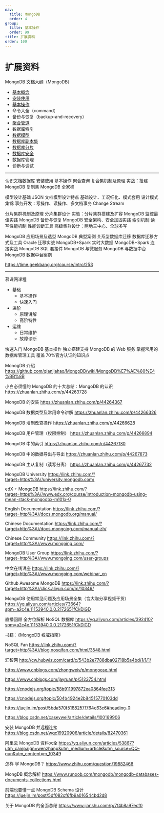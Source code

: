 ```yaml
---
nav:
  title: MongoDB
  order: 4
group:
  title: 基本操作
  order: 99
title: 扩展资料
order: 100
---
```


# 扩展资料

MongoDB 文档大纲（MongoDB）

- [基本概念](concept.md)
- [安装使用](installment.md)
- [基本操作](basic-usage.md)
- 命令大全（command）
- 备份与恢复（backup-and-recovery）
- [聚合管道](aggregation.md)
- [数据库索引](indexes.md)
- [数据模型](data-models.md)
- [数据库副本集](replication.md)
- [数据库分片](sharding.md)
- [数据库安全](security.md)
- 数据库管理
- 诊断与调试

---

认识文档数据库
安装使用
基本操作
聚合查询
复合集机制及原理
实战：搭建 MongoDB 复制集
MongoDB 全家桶

模型设计基础
JSON 文档模型设计特点
基础设计、工况细化、模式套用
设计模式集锦
事务开发：写操作、读操作、多文档事务
Change Stream

分片集群机制及原理
分片集群设计
实验：分片集群搭建及扩容
MongoDB 监控最佳实践
MongoDB 备份与恢复
MongoDB 安全架构、安全加固实践
索引机制
读写性能机制
性能诊断工具
高级集群设计：两地三中心、全球多写

MongoDB 应用场景及选型
MongoDB 典型案例
关系型数据库迁移
数据库迁移方式及工具
Oracle 迁移实战
MongoDB+Spark 实时大数据
MongoDB+Spark 连接实战
MongoDB SQL 套接件
MongoDB 与微服务
MongoDB 与数据中台
MongoDB 数据中台案例

https://time.geekbang.org/course/intro/253

---

慕课网课程

- 基础
  - 基本操作
  - 快速入门
- 进阶
  - 原理讲解
  - 高阶特性
- 运维
  - 日常维护
  - 故障诊断

快速入门 MongoDB 基本操作
独立搭建支持 MongoDB 的 Web 服务
掌握常用的数据库管理工具
覆盖 70%官方认证的知识点

MonogDB 介绍
https://github.com/qianjiahao/MongoDB/wiki/MongoDB%E7%AE%80%E4%BB%8B

小白必须懂的 MongoDB 的十大总结：MongoDB 的认识
https://zhuanlan.zhihu.com/p/44263728

MongoDB 的安装
https://zhuanlan.zhihu.com/p/44264367

MongoDB 数据类型及常用命令讲解
https://zhuanlan.zhihu.com/p/44266326

MongoDB 增删改查操作
https://zhuanlan.zhihu.com/p/44266628

MongoDB 用户管理（权限控制）
https://zhuanlan.zhihu.com/p/44266894

MongoDB 中的索引
https://zhuanlan.zhihu.com/p/44267180

MongoDB 中的数据导出与导出
https://zhuanlan.zhihu.com/p/44267873

MongoDB 主从复制（读写分离）
https://zhuanlan.zhihu.com/p/44267732

MongoDB University
https://link.zhihu.com/?target=https%3A//university.mongodb.com/

edX + MongoDB
https://link.zhihu.com/?target=https%3A//www.edx.org/course/introduction-mongodb-using-mean-stack-mongodbx-m101x-0

English Documentation
https://link.zhihu.com/?target=http%3A//docs.mongodb.org/manual/

Chinese Documentation
https://link.zhihu.com/?target=http%3A//docs.mongoing.com/manual-zh/

Chinese Community
https://link.zhihu.com/?target=http%3A//www.mongoing.com/

MongoDB User Group
https://link.zhihu.com/?target=http%3A//www.mongoing.com/user-groups

中文在线讲座
https://link.zhihu.com/?target=http%3A//www.mongoing.com/webinar_cn

Github Awesome MongoDB
https://link.zhihu.com/?target=http%3A//click.aliyun.com/m/10349/

MongoDB 使用常见问题及应用场景全集（含大咖分享视频干货）
https://yq.aliyun.com/articles/73664?spm=a2c4e.11153940.0.0.2172651fCkDlGD

直播回顾 全方位解析 NoSQL 数据库
https://yq.aliyun.com/articles/392410?spm=a2c4e.11153940.0.0.2172651fCkDlGD

书籍：《MongoDB 权威指南》

NoSQL Fan
https://link.zhihu.com/?target=http%3A//blog.nosqlfan.com/html/3548.html

汇智网
http://cw.hubwiz.com/card/c/543b2e7788dba02718b5a4bd/1/1/1/

https://www.cnblogs.com/zhongweiv/p/mongoose.html

https://www.cnblogs.com/jayruan/p/5123754.html

https://cnodejs.org/topic/58b911997872ea0864fee313

https://cnodejs.org/topic/504b4924e2b84515770103dd

https://juejin.im/post/5bda570f5188257f764c63c6#heading-0

https://blog.csdn.net/caseywei/article/details/100169906

安装 MongoDB 并远程连接
https://blog.csdn.net/wqc19920906/article/details/82470361

阿里云 MongoDB 资料大全
https://yq.aliyun.com/articles/53867?utm_campaign=wenzhang&utm_medium=article&utm_source=QQ-qun&utm_content=m_10349

怎样 学 MongoDB？
https://www.zhihu.com/question/19882468

MongDB 概念解析
https://www.runoob.com/mongodb/mongodb-databases-documents-collections.html

前端也要懂一点 MongoDB Schema 设计
https://juejin.im/post/5df082cf6fb9a016544bd2d8

关于 MongoDB 的全面总结
https://www.jianshu.com/p/7f4b8a97ecf0
